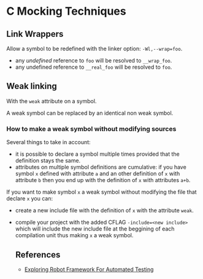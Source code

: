 # C Mocking Techniques
## Link Wrappers
Allow a symbol to be redefined with the linker option: `-Wl,--wrap=foo`.

- any *undefined* reference to `foo` will be resolved to `__wrap_foo`.
- any undefined reference to `__real_foo` will be resolved to `foo`.

## Weak linking
With the `weak` attribute on a symbol.

A weak symbol can be replaced by an identical non weak symbol.

### How to make a weak symbol without modifying sources
Several things to take in account:

- it is possible to declare a symbol multiple times provided that the
  definition stays the same.
- attributes on multiple symbol definitions are cumulative: if you have
  symbol `x` defined with attribute `a` and an other definition of `x` with
  attribute `b` then you end up with the definition of `x` with attributes
  `a+b`.

If you want to make symbol `x` a weak symbol without modifying the file that
declare `x` you can:

- create a new include file with the definition of `x` with the attribute
  `weak`.
- compile your project with the added CFLAG `-include=<new include>` which
  will include the new include file at the beggining of each compilation unit
  thus making `x` a weak symbol.

  ## References
  - [Exploring Robot Framework For Automated Testing](https://packetpushers.net/exploring-robot-framework-for-automated-testing/)
